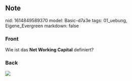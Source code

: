 ## Note
nid: 1614849589370
model: Basic-d7a3e
tags: 01_uebung, Eigene_Evergreen
markdown: false

### Front
Wie ist das <b>Net Working Capital</b> definiert?

### Back
<img src="paste-7fd59fd45700e72b3ea2690af90b2ddd70075bc0.jpg">
